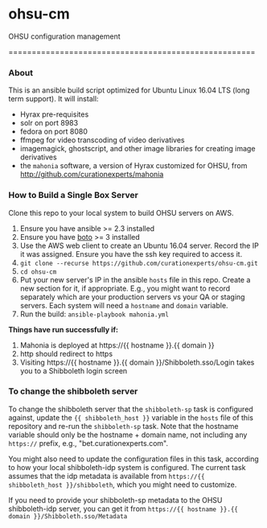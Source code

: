 # ohsu-cm
OHSU configuration management

=====================================================
### About ###
This is an ansible build script optimized for Ubuntu Linux 16.04 LTS (long term support). It will install:
* Hyrax pre-requisites
* solr on port 8983
* fedora on port 8080
* ffmpeg for video transcoding of video derivatives
* imagemagick, ghostscript, and other image libraries for creating image derivatives
* the `mahonia` software, a version of Hyrax customized for OHSU, from http://github.com/curationexperts/mahonia


### How to Build a Single Box Server ###
Clone this repo to your local system to build OHSU servers on AWS.  

1. Ensure you have ansible >= 2.3 installed
1. Ensure you have [boto](https://boto3.readthedocs.io/en/latest/) >= 3 installed
1. Use the AWS web client to create an Ubuntu 16.04 server. Record the IP it was assigned. Ensure you have the ssh key required to access it.
1.  `git clone --recurse https://github.com/curationexperts/ohsu-cm.git`
1.  `cd ohsu-cm`
1. Put your new server's IP in the ansible `hosts` file in this repo. Create a new section for it, if appropriate. E.g., you might want to record separately which are your production servers vs your QA or staging servers. Each system will need a `hostname` and `domain` variable. 
1. Run the build: `ansible-playbook mahonia.yml`

**Things have run successfully if:**
1. Mahonia is deployed at https://{{ hostname }}.{{ domain }}
1. http should redirect to https
1. Visiting https://{{ hostname }}.{{ domain }}/Shibboleth.sso/Login takes you to a Shibboleth login screen

### To change the shibboleth server
To change the shibboleth server that the `shibboleth-sp` task is configured against, update
the `{{ shibboleth_host }}` variable in the `hosts` file of this repository and re-run 
the `shibboleth-sp` task. Note that the hostname variable should only be the 
hostname + domain name, not including any `https://` prefix, e.g., "bet.curationexperts.com".

You might also need to update the configuration files in this task, according to how your
local shibboleth-idp system is configured. The current task assumes that the idp metadata
is available from `https://{{ shibboleth_host }}/shibboleth`, which you might need to customize.

If you need to provide your shibboleth-sp metadata to the OHSU shibboleth-idp server, you can 
get it from `https://{{ hostname }}.{{ domain }}/Shibboleth.sso/Metadata`
